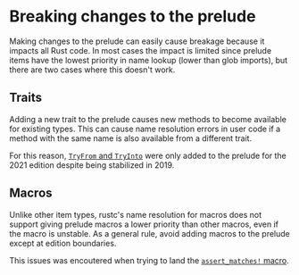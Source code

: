 # Breaking changes to the prelude

Making changes to the prelude can easily cause breakage because it impacts all Rust code.
In most cases the impact is limited since prelude items have the lowest priority in name lookup (lower than glob imports), but there are two cases where this doesn't work.

## Traits

Adding a new trait to the prelude causes new methods to become available for existing types.
This can cause name resolution errors in user code if a method with the same name is also available from a different trait.

For this reason, [`TryFrom` and `TryInto`](https://github.com/rust-lang/rust/issues/33417) were only added to the prelude for the 2021 edition despite being stabilized in 2019.

## Macros

Unlike other item types, rustc's name resolution for macros does not support giving prelude macros a lower priority than other macros, even if the macro is unstable.
As a general rule, avoid adding macros to the prelude except at edition boundaries.

This issues was encoutered when trying to land the [`assert_matches!` macro](https://github.com/rust-lang/rust/issues/82913).
